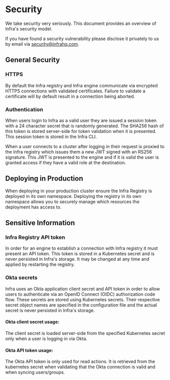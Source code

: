 # Security
We take security very seriously. This document provides an overview of Infra's security model.

If you have found a security vulnerability please disclose it privately to us by email via security@infrahq.com.

## General Security
### HTTPS
By default the Infra registry and Infra engine communicate via encrypted HTTPS connections with validated certificates. Failure to validate a certificate will by default result in a connection being aborted.

### Authentication
When users login to Infra as a valid user they are issued a session token with a 24 character secret that is randomly generated. The SHA256 hash of this token is stored server-side for token validation when it is presented. This session token is stored in the Infra CLI.

When a user connects to a cluster after logging in their request is proxied to the Infra registry which issues them a new JWT signed with an RS256 signature. This JWT is presented to the engine and if it is valid the user is granted access if they have a valid role at the destination.

## Deploying in Production
When deploying in your production cluster ensure the Infra Registry is deployed in its own namespace. Deploying the registry in its own namespace allows you to securely manage which resources the deployment has access to.

## Sensitive Information

### Infra Registry API token
In order for an engine to establish a connection with Infra registry it must present an API token. This token is stored in a Kubernetes secret and is never persisted in Infra's storage. It may be changed at any time and applied by restarting the registry. 

### Okta secrets
Infra uses an Okta application client secret and API token in order to allow users to authenticate via an OpenID Connect (OIDC) authorization code flow. These secrets are stored using Kubernetes secrets. Their respective secret object names are specified in the configuration file and the actual secret is never persisted in Infra's storage. 

#### Okta client secret usage:
The client secret is loaded server-side from the specified Kubernetes secret only when a user is logging in via Okta.

#### Okta API token usage:
The Okta API token is only used for read actions. It is retrieved from the kubernetes secret when validating that the Okta connection is valid and when syncing users/groups.
